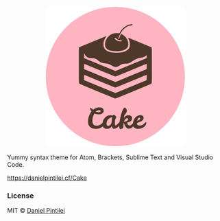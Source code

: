 <p align="center">
 <img src="https://github.com/DanielPintilei/Cake/blob/master/build/img/logo.png" alt="cake logo" height="325" />
</p>

Yummy syntax theme for Atom, Brackets, Sublime Text and Visual Studio Code.

https://danielpintilei.cf/Cake

### License

MIT © [Daniel Pintilei][website]

[website]: http://danielpintilei.cf
